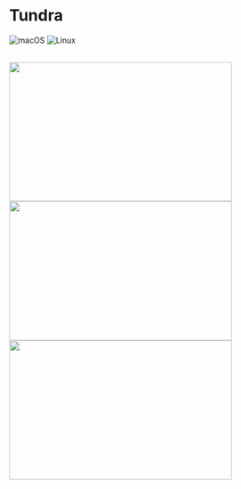 <h1>Tundra</h1>

![macOS](https://github.com/jackwthake/tundra/actions/workflows/build-macos.yml/badge.svg)
![Linux](https://github.com/jackwthake/tundra/actions/workflows/build-linux.yml/badge.svg)

<br>

<img width="400" height="250" alt="" src="https://github.com/user-attachments/assets/a3a7edec-f80d-4d24-8544-0f2089b01ea1" />
<img width="400" height="250" alt="" src="https://github.com/user-attachments/assets/d85cd526-9d1d-448e-927c-12f33054601f" />
<img width="400" height="250" alt="" src="https://github.com/user-attachments/assets/de1cfa1b-44f6-49ee-bfd2-f2a90f70e9e1" />